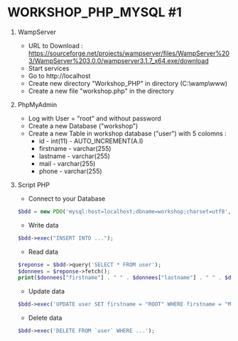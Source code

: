 # WORKSHOP_PHP_MYSQL #1

1. WampServer
    - URL to Download : https://sourceforge.net/projects/wampserver/files/WampServer%203/WampServer%203.0.0/wampserver3.1.7_x64.exe/download
    - Start services 
    - Go to http://localhost
    - Create new directory "Workshop_PHP" in directory (C:\wamp\www)
    - Create a new file "workshop.php" in the directory
    
2. PhpMyAdmin
    - Log with User = "root" and without password
    - Create a new Database ("workshop")
    - Create a new Table in workshop database ("user") with 5 colomns : 
        - id        - int(11)       - AUTO_INCREMENT(A.I)
        - firstname - varchar(255)
        - lastname  - varchar(255)
        - mail      - varchar(255)
        - phone     - varchar(255)

3. Script PHP
    - Connect to your Database 
    ```php
    $bdd = new PDO('mysql:host=localhost;dbname=workshop;charset=utf8', 'root', '');
    ```
    - Write data
    ```php
    $bdd->exec("INSERT INTO ...");
    ```
    - Read data
    ```php
    $reponse = $bdd->query('SELECT * FROM user');
    $donnees = $reponse->fetch();
    print($donnees["firstname"] . " " . $donnees["lastname"] . " " . $donnees["mail"] . " " . $donnees["phone"]);
    ```
    - Update data
    ```php
    $bdd->exec('UPDATE user SET firstname = "ROOT" WHERE firstname = "Maxence"');
    ```
    - Delete data
    ```php
   $bdd->exec('DELETE FROM `user` WHERE ...');
    ```

